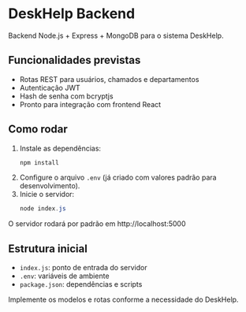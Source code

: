 # DeskHelp Backend

Backend Node.js + Express + MongoDB para o sistema DeskHelp.

## Funcionalidades previstas
- Rotas REST para usuários, chamados e departamentos
- Autenticação JWT
- Hash de senha com bcryptjs
- Pronto para integração com frontend React

## Como rodar

1. Instale as dependências:
   ```powershell
   npm install
   ```
2. Configure o arquivo `.env` (já criado com valores padrão para desenvolvimento).
3. Inicie o servidor:
   ```powershell
   node index.js
   ```

O servidor rodará por padrão em http://localhost:5000

## Estrutura inicial
- `index.js`: ponto de entrada do servidor
- `.env`: variáveis de ambiente
- `package.json`: dependências e scripts

Implemente os modelos e rotas conforme a necessidade do DeskHelp.
